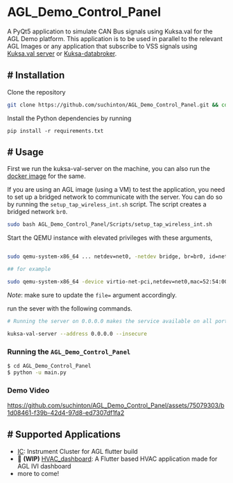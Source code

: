 # AGL_Demo_Control_Panel

A PyQt5 application to simulate CAN Bus signals using Kuksa.val for the AGL Demo platform. This application is to be used in parallel to the relevant AGL Images or any application that subscribe to VSS signals using [Kuksa.val server](https://github.com/eclipse/kuksa.val/tree/master/kuksa-val-server) or [Kuksa-databroker](https://github.com/eclipse/kuksa.val/tree/master/kuksa_databroker).

## # Installation

Clone the repository
```bash
git clone https://github.com/suchinton/AGL_Demo_Control_Panel.git && cd ./AGL_Demo_Control_Panel
```
Install the Python dependencies by running
```
pip install -r requirements.txt
```

## # Usage

First we run the kuksa-val-server on the machine, you can also run the [docker image](https://github.com/eclipse/kuksa.val/blob/master/doc/quickstart.md) for the same. 

If you are using an AGL image (using a VM) to test the application, you need to set up a bridged network to communicate with the server. You can do so by running the `setup_tap_wireless_int.sh` script. The script creates a bridged network `br0`.

```bash
sudo bash AGL_Demo_Control_Panel/Scripts/setup_tap_wireless_int.sh
```

Start the QEMU instance with elevated privileges with these arguments,

```bash

sudo qemu-system-x86_64 ... netdev=net0, -netdev bridge, br=br0, id=net0

## for example

sudo qemu-system-x86_64 -device virtio-net-pci,netdev=net0,mac=52:54:00:12:35:02 -netdev bridge,br=br0,id=net0 -drive file=agl-cluster-demo-platform-flutter-qemux86-64.ext4,if=virtio,format=raw -usb -usbdevice tablet -device virtio-rng-pci -snapshot -vga virtio -soundhw hda -machine q35 -cpu kvm64 -cpu qemu64,+ssse3,+sse4.1,+sse4.2,+popcnt -enable-kvm -m 2048 -serial mon:vc -serial mon:stdio -serial null -kernel bzImage -append 'root=/dev/vda rw console=tty0 mem=2048M ip=dhcp oprofile.timer=1 console=ttyS0,115200n8 verbose fstab=no'
```

_Note_: make sure to update the `file=` argument accordingly.


run the sever with the following commands.

```bash
# Running the server on 0.0.0.0 makes the service available on all ports

kuksa-val-server --address 0.0.0.0 --insecure
```

### Running the `AGL_Demo_Control_Panel`

```bash
$ cd AGL_Demo_Control_Panel
$ python -u main.py
```

### Demo Video

https://github.com/suchinton/AGL_Demo_Control_Panel/assets/75079303/b1d08461-f39b-42d4-97d8-ed7307df1fa2

## # Supported Applications

- [IC](https://github.com/aakash-s45/ic): Instrument Cluster for AGL flutter build
- 🚧 **(WIP)** [HVAC_dashboard](https://github.com/hritik-chouhan/HVAC_dashboard): A Flutter based HVAC application made for AGL IVI dashboard
- more to come!
